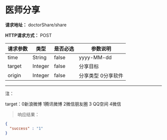 # 医师分享

**请求地址：** doctorShare/share

**HTTP请求方式：** POST

| 请求参数 | 类型 | 是否必选 | 参数说明 |
| -- | -- | -- | -- |
| time | String | false | yyyy-MM-dd |
| target | Integer | false | 分享目标 |
| origin | Integer | false | 分享类型 0分享软件|

---

注：

target：0新浪微博 1腾讯微博 2微信朋友圈 3 QQ空间 4微信

>响应结果：

```json
{
  "success" : "1"
}
```

